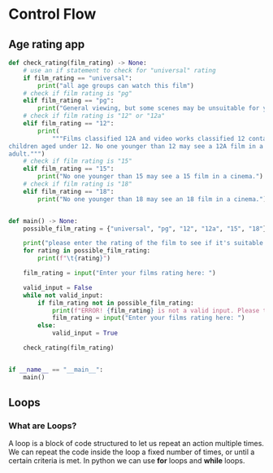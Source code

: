 # Control Flow
## Age rating app
````python
def check_rating(film_rating) -> None:
    # use an if statement to check for "universal" rating
    if film_rating == "universal":
        print("all age groups can watch this film")
    # check if film rating is "pg"
    elif film_rating == "pg":
        print("General viewing, but some scenes may be unsuitable for young children.")
    # check if film rating is "12" or "12a"
    elif film_rating == "12":
        print(
            """Films classified 12A and video works classified 12 contain material that is not generally suitable for
children aged under 12. No one younger than 12 may see a 12A film in a cinema unless accompanied by an 
adult.""")
    # check if film rating is "15"
    elif film_rating == "15":
        print("No one younger than 15 may see a 15 film in a cinema.")
    # check if film rating is "18"
    elif film_rating == "18":
        print("No one younger than 18 may see an 18 film in a cinema.")


def main() -> None:
    possible_film_rating = {"universal", "pg", "12", "12a", "15", "18"}

    print("please enter the rating of the film to see if it's suitable. Options are:")
    for rating in possible_film_rating:
        print(f"\t{rating}")

    film_rating = input("Enter your films rating here: ")

    valid_input = False
    while not valid_input:
        if film_rating not in possible_film_rating:
            print(f"ERROR! {film_rating} is not a valid input. Please try again.")
            film_rating = input("Enter your films rating here: ")
        else:
            valid_input = True

    check_rating(film_rating)


if __name__ == "__main__":
    main()
````
## Loops
### What are Loops?
A loop is a block of code structured to let us repeat an action multiple times. We can repeat the code inside the loop 
a fixed number of times, or until a certain criteria is met. In python we can use **for** loops and **while** loops.

